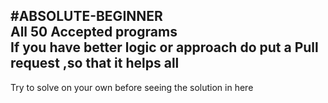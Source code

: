 #ABSOLUTE-BEGINNER  
All 50 Accepted programs  
If you have better logic or approach do put a Pull request ,so that it helps all  
-------------------------------------------------------------------------------
Try to solve on your own before seeing the solution in here
